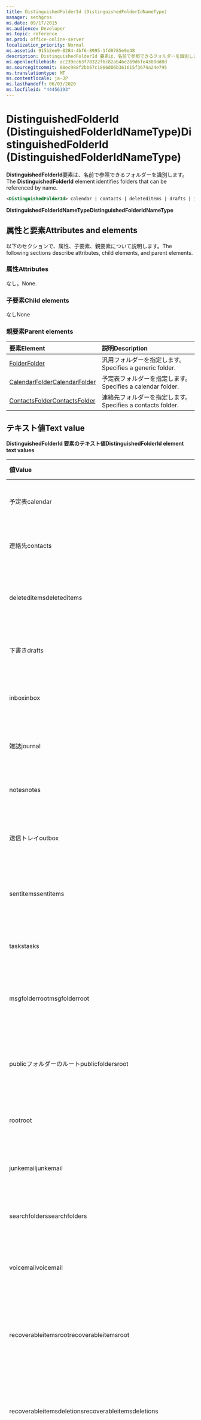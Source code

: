 ```yaml
---
title: DistinguishedFolderId (DistinguishedFolderIdNameType)
manager: sethgros
ms.date: 09/17/2015
ms.audience: Developer
ms.topic: reference
ms.prod: office-online-server
localization_priority: Normal
ms.assetid: 915b2ee9-8284-4bf6-8995-1fd0785e9e48
description: DistinguishedFolderId 要素は、名前で参照できるフォルダーを識別します。
ms.openlocfilehash: ac239ec63f78322f6c82ab4be269d6fe4380dd8d
ms.sourcegitcommit: 88ec988f2bb67c1866d06b361615f3674a24e795
ms.translationtype: MT
ms.contentlocale: ja-JP
ms.lasthandoff: 06/03/2020
ms.locfileid: "44456193"
---
```

# <a name="distinguishedfolderid-distinguishedfolderidnametype"></a><span data-ttu-id="b782b-103">DistinguishedFolderId (DistinguishedFolderIdNameType)</span><span class="sxs-lookup"><span data-stu-id="b782b-103">DistinguishedFolderId (DistinguishedFolderIdNameType)</span></span>

<span data-ttu-id="b782b-104">**DistinguishedFolderId**要素は、名前で参照できるフォルダーを識別します。</span><span class="sxs-lookup"><span data-stu-id="b782b-104">The **DistinguishedFolderId** element identifies folders that can be referenced by name.</span></span> 
  
```XML
<DistinguishedFolderId> calendar | contacts | deleteditems | drafts | inbox | journal | notes | outbox | sentitems | tasks | msgfolderroot | publicfoldersroot | root | junkemail | searchfolders | voicemail | recoverableitemsroot | recoverableitemsdeletions | recoverableitemsversions | recoverableitemspurges | archiveroot | archivemsgfolderroot | archivedeleteditems | archiverecoverableitemsroot | archiverecoverableitemsdeletions | archiverecoverableitemsversions | archiverecoverableitemspurges | syncissues | conflicts | localfailures | serverfailures | recipientcache | quickcontacts | conversationhistory | adminauditlogs | todosearch | mycontacts | directory | imcontactlist | peopleconnect</DistinguishedFolderId>
```

 <span data-ttu-id="b782b-105">**DistinguishedFolderIdNameType**</span><span class="sxs-lookup"><span data-stu-id="b782b-105">**DistinguishedFolderIdNameType**</span></span>
## <a name="attributes-and-elements"></a><span data-ttu-id="b782b-106">属性と要素</span><span class="sxs-lookup"><span data-stu-id="b782b-106">Attributes and elements</span></span>

<span data-ttu-id="b782b-107">以下のセクションで、属性、子要素、親要素について説明します。</span><span class="sxs-lookup"><span data-stu-id="b782b-107">The following sections describe attributes, child elements, and parent elements.</span></span>
  
### <a name="attributes"></a><span data-ttu-id="b782b-108">属性</span><span class="sxs-lookup"><span data-stu-id="b782b-108">Attributes</span></span>

<span data-ttu-id="b782b-109">なし。</span><span class="sxs-lookup"><span data-stu-id="b782b-109">None.</span></span>
  
### <a name="child-elements"></a><span data-ttu-id="b782b-110">子要素</span><span class="sxs-lookup"><span data-stu-id="b782b-110">Child elements</span></span>

<span data-ttu-id="b782b-111">なし</span><span class="sxs-lookup"><span data-stu-id="b782b-111">None</span></span>
  
### <a name="parent-elements"></a><span data-ttu-id="b782b-112">親要素</span><span class="sxs-lookup"><span data-stu-id="b782b-112">Parent elements</span></span>

|<span data-ttu-id="b782b-113">**要素**</span><span class="sxs-lookup"><span data-stu-id="b782b-113">**Element**</span></span>|<span data-ttu-id="b782b-114">**説明**</span><span class="sxs-lookup"><span data-stu-id="b782b-114">**Description**</span></span>|
|:-----|:-----|
|[<span data-ttu-id="b782b-115">Folder</span><span class="sxs-lookup"><span data-stu-id="b782b-115">Folder</span></span>](folder.md) <br/> |<span data-ttu-id="b782b-116">汎用フォルダーを指定します。</span><span class="sxs-lookup"><span data-stu-id="b782b-116">Specifies a generic folder.</span></span>  <br/> |
|[<span data-ttu-id="b782b-117">CalendarFolder</span><span class="sxs-lookup"><span data-stu-id="b782b-117">CalendarFolder</span></span>](calendarfolder.md) <br/> |<span data-ttu-id="b782b-118">予定表フォルダーを指定します。</span><span class="sxs-lookup"><span data-stu-id="b782b-118">Specifies a calendar folder.</span></span>  <br/> |
|[<span data-ttu-id="b782b-119">ContactsFolder</span><span class="sxs-lookup"><span data-stu-id="b782b-119">ContactsFolder</span></span>](contactsfolder.md) <br/> |<span data-ttu-id="b782b-120">連絡先フォルダーを指定します。</span><span class="sxs-lookup"><span data-stu-id="b782b-120">Specifies a contacts folder.</span></span>  <br/> |
   
## <a name="text-value"></a><span data-ttu-id="b782b-121">テキスト値</span><span class="sxs-lookup"><span data-stu-id="b782b-121">Text value</span></span>

<span data-ttu-id="b782b-122">**DistinguishedFolderId 要素のテキスト値**</span><span class="sxs-lookup"><span data-stu-id="b782b-122">**DistinguishedFolderId element text values**</span></span>

|<span data-ttu-id="b782b-123">**値**</span><span class="sxs-lookup"><span data-stu-id="b782b-123">**Value**</span></span>|<span data-ttu-id="b782b-124">**説明**</span><span class="sxs-lookup"><span data-stu-id="b782b-124">**Description**</span></span>|
|:-----|:-----|
|<span data-ttu-id="b782b-125">予定表</span><span class="sxs-lookup"><span data-stu-id="b782b-125">calendar</span></span>  <br/> |<span data-ttu-id="b782b-126">予定表フォルダーの URL を示します。</span><span class="sxs-lookup"><span data-stu-id="b782b-126">Indicates the URL of the calendar folder.</span></span>  <br/> |
|<span data-ttu-id="b782b-127">連絡先</span><span class="sxs-lookup"><span data-stu-id="b782b-127">contacts</span></span>  <br/> |<span data-ttu-id="b782b-128">連絡先フォルダーの URL を示します。</span><span class="sxs-lookup"><span data-stu-id="b782b-128">Indicates the URL of the contacts folder.</span></span>  <br/> |
|<span data-ttu-id="b782b-129">deleteditems</span><span class="sxs-lookup"><span data-stu-id="b782b-129">deleteditems</span></span>  <br/> |<span data-ttu-id="b782b-130">削除済みアイテムフォルダーの URL を示します。</span><span class="sxs-lookup"><span data-stu-id="b782b-130">Indicates the URL of the deleted items folder.</span></span>  <br/> |
|<span data-ttu-id="b782b-131">下書き</span><span class="sxs-lookup"><span data-stu-id="b782b-131">drafts</span></span>  <br/> |<span data-ttu-id="b782b-132">下書きフォルダーの URL を示します。</span><span class="sxs-lookup"><span data-stu-id="b782b-132">Indicates the URL of the drafts folder.</span></span>  <br/> |
|<span data-ttu-id="b782b-133">inbox</span><span class="sxs-lookup"><span data-stu-id="b782b-133">inbox</span></span>  <br/> |<span data-ttu-id="b782b-134">受信トレイフォルダーの URL を示します。</span><span class="sxs-lookup"><span data-stu-id="b782b-134">Indicates the URL of the inbox folder.</span></span>  <br/> |
|<span data-ttu-id="b782b-135">雑誌</span><span class="sxs-lookup"><span data-stu-id="b782b-135">journal</span></span>  <br/> |<span data-ttu-id="b782b-136">履歴フォルダーの URL を示します。</span><span class="sxs-lookup"><span data-stu-id="b782b-136">Indicates the URL of the journal folder.</span></span>  <br/> |
|<span data-ttu-id="b782b-137">notes</span><span class="sxs-lookup"><span data-stu-id="b782b-137">notes</span></span>  <br/> |<span data-ttu-id="b782b-138">メモフォルダーの URL を示します。</span><span class="sxs-lookup"><span data-stu-id="b782b-138">Indicates the URL of the notes folder.</span></span>  <br/> |
|<span data-ttu-id="b782b-139">送信トレイ</span><span class="sxs-lookup"><span data-stu-id="b782b-139">outbox</span></span>  <br/> |<span data-ttu-id="b782b-140">送信トレイフォルダーの URL を示します。</span><span class="sxs-lookup"><span data-stu-id="b782b-140">Indicates the URL of the outbox folder.</span></span>  <br/> |
|<span data-ttu-id="b782b-141">sentitems</span><span class="sxs-lookup"><span data-stu-id="b782b-141">sentitems</span></span>  <br/> |<span data-ttu-id="b782b-142">送信済みアイテムフォルダーの URL を示します。</span><span class="sxs-lookup"><span data-stu-id="b782b-142">Indicates the URL of the sent items folder.</span></span>  <br/> |
|<span data-ttu-id="b782b-143">tasks</span><span class="sxs-lookup"><span data-stu-id="b782b-143">tasks</span></span>  <br/> |<span data-ttu-id="b782b-144">タスクフォルダーの URL を示します。</span><span class="sxs-lookup"><span data-stu-id="b782b-144">Indicates the URL of the tasks folder.</span></span>  <br/> |
|<span data-ttu-id="b782b-145">msgfolderroot</span><span class="sxs-lookup"><span data-stu-id="b782b-145">msgfolderroot</span></span>  <br/> |<span data-ttu-id="b782b-146">メッセージルートフォルダーの URL を示します。</span><span class="sxs-lookup"><span data-stu-id="b782b-146">Indicates the URL of the message root folder.</span></span>  <br/> |
|<span data-ttu-id="b782b-147">publicフォルダーのルート</span><span class="sxs-lookup"><span data-stu-id="b782b-147">publicfoldersroot</span></span>  <br/> |<span data-ttu-id="b782b-148">パブリックフォルダーのルートフォルダーの URL を示します。</span><span class="sxs-lookup"><span data-stu-id="b782b-148">Indicates the URL of the public folders root folder.</span></span>  <br/> |
|<span data-ttu-id="b782b-149">root</span><span class="sxs-lookup"><span data-stu-id="b782b-149">root</span></span>  <br/> |<span data-ttu-id="b782b-150">ルートフォルダーの URL を示します。</span><span class="sxs-lookup"><span data-stu-id="b782b-150">Indicates the URL of the root folder.</span></span>  <br/> |
|<span data-ttu-id="b782b-151">junkemail</span><span class="sxs-lookup"><span data-stu-id="b782b-151">junkemail</span></span>  <br/> |<span data-ttu-id="b782b-152">迷惑メールフォルダーの URL を示します。</span><span class="sxs-lookup"><span data-stu-id="b782b-152">Indicates the URL of the junk email folder.</span></span>  <br/> |
|<span data-ttu-id="b782b-153">searchfolders</span><span class="sxs-lookup"><span data-stu-id="b782b-153">searchfolders</span></span>  <br/> |<span data-ttu-id="b782b-154">検索フォルダーの URL を示します。</span><span class="sxs-lookup"><span data-stu-id="b782b-154">Indicates the URL of the search folders.</span></span>  <br/> |
|<span data-ttu-id="b782b-155">voicemail</span><span class="sxs-lookup"><span data-stu-id="b782b-155">voicemail</span></span>  <br/> |<span data-ttu-id="b782b-156">ボイスメールフォルダーの URL を示します。</span><span class="sxs-lookup"><span data-stu-id="b782b-156">Indicates the URL of the voice-mail folder.</span></span>  <br/> |
|<span data-ttu-id="b782b-157">recoverableitemsroot</span><span class="sxs-lookup"><span data-stu-id="b782b-157">recoverableitemsroot</span></span>  <br/> |<span data-ttu-id="b782b-158">回復可能なアイテムのルートフォルダーの URL を示します。</span><span class="sxs-lookup"><span data-stu-id="b782b-158">Indicates the URL of the recoverable items root folder.</span></span>  <br/> |
|<span data-ttu-id="b782b-159">recoverableitemsdeletions</span><span class="sxs-lookup"><span data-stu-id="b782b-159">recoverableitemsdeletions</span></span>  <br/> |<span data-ttu-id="b782b-160">削除済みの [回復可能なアイテム] フォルダーの URL を示します。</span><span class="sxs-lookup"><span data-stu-id="b782b-160">Indicates the URL of the deleted recoverable items folder.</span></span>  <br/> |
|<span data-ttu-id="b782b-161">recoverableitemsversions</span><span class="sxs-lookup"><span data-stu-id="b782b-161">recoverableitemsversions</span></span>  <br/> |<span data-ttu-id="b782b-162">回復可能なアイテムのバージョンフォルダーの URL を示します。</span><span class="sxs-lookup"><span data-stu-id="b782b-162">Indicates the URL of the recoverable item versions folder.</span></span>  <br/> |
|<span data-ttu-id="b782b-163">recoverableitemspurges</span><span class="sxs-lookup"><span data-stu-id="b782b-163">recoverableitemspurges</span></span>  <br/> |<span data-ttu-id="b782b-164">削除済みの回復可能なアイテムフォルダーの URL を示します。</span><span class="sxs-lookup"><span data-stu-id="b782b-164">Indicates the URL of the purged recoverable items folder.</span></span>  <br/> |
|<span data-ttu-id="b782b-165">アーカイブ</span><span class="sxs-lookup"><span data-stu-id="b782b-165">archiveroot</span></span>  <br/> |<span data-ttu-id="b782b-166">アーカイブルートフォルダーの URL を示します。</span><span class="sxs-lookup"><span data-stu-id="b782b-166">Indicates the URL of the archive root folder.</span></span>  <br/> |
|<span data-ttu-id="b782b-167">archivemsgfolderroot</span><span class="sxs-lookup"><span data-stu-id="b782b-167">archivemsgfolderroot</span></span>  <br/> |<span data-ttu-id="b782b-168">アーカイブされたメッセージフォルダーのルートフォルダーの URL を示します。</span><span class="sxs-lookup"><span data-stu-id="b782b-168">Indicates the URL of the archived message folder root folder.</span></span>  <br/> |
|<span data-ttu-id="b782b-169">archivedeleteditems</span><span class="sxs-lookup"><span data-stu-id="b782b-169">archivedeleteditems</span></span>  <br/> |<span data-ttu-id="b782b-170">アーカイブされた削除済みアイテムフォルダーの URL を示します。</span><span class="sxs-lookup"><span data-stu-id="b782b-170">Indicates the URL of the archived deleted items folder.</span></span>  <br/> |
|<span data-ttu-id="b782b-171">アーカイブアイテムのルート</span><span class="sxs-lookup"><span data-stu-id="b782b-171">archiverecoverableitemsroot</span></span>  <br/> |<span data-ttu-id="b782b-172">アーカイブされた回復可能なアイテムのルートフォルダーの URL を示します。</span><span class="sxs-lookup"><span data-stu-id="b782b-172">Indicates the URL of the archived recoverable items root folder.</span></span>  <br/> |
|<span data-ttu-id="b782b-173">archiverecoverableitemsdeletions</span><span class="sxs-lookup"><span data-stu-id="b782b-173">archiverecoverableitemsdeletions</span></span>  <br/> |<span data-ttu-id="b782b-174">アーカイブされた回復可能な削除済みアイテムフォルダーの URL を示します。</span><span class="sxs-lookup"><span data-stu-id="b782b-174">Indicates the URL of the archived recoverable deleted items folder.</span></span>  <br/> |
|<span data-ttu-id="b782b-175">archiverecoverableitemsversions</span><span class="sxs-lookup"><span data-stu-id="b782b-175">archiverecoverableitemsversions</span></span>  <br/> |<span data-ttu-id="b782b-176">アーカイブされた回復可能なアイテムのバージョンフォルダーの URL を示します。</span><span class="sxs-lookup"><span data-stu-id="b782b-176">Indicates the URL of the archived recoverable items versions folder.</span></span>  <br/> |
|<span data-ttu-id="b782b-177">archiverecoverableitemspurges</span><span class="sxs-lookup"><span data-stu-id="b782b-177">archiverecoverableitemspurges</span></span>  <br/> |<span data-ttu-id="b782b-178">アーカイブされた削除済み回復可能なアイテムフォルダーの URL を示します。</span><span class="sxs-lookup"><span data-stu-id="b782b-178">Indicates the URL of the archived purged recoverable items folder.</span></span>  <br/> |
|<span data-ttu-id="b782b-179">syncissues</span><span class="sxs-lookup"><span data-stu-id="b782b-179">syncissues</span></span>  <br/> |<span data-ttu-id="b782b-180">同期の問題フォルダーの URL を示します。</span><span class="sxs-lookup"><span data-stu-id="b782b-180">Indicates the URL of the synchronization issues folder.</span></span>  <br/> |
|<span data-ttu-id="b782b-181">競合</span><span class="sxs-lookup"><span data-stu-id="b782b-181">conflicts</span></span>  <br/> |<span data-ttu-id="b782b-182">競合フォルダーの URL を示します。</span><span class="sxs-lookup"><span data-stu-id="b782b-182">Indicates the URL of the conflicts folder.</span></span>  <br/> |
|<span data-ttu-id="b782b-183">localfailures</span><span class="sxs-lookup"><span data-stu-id="b782b-183">localfailures</span></span>  <br/> |<span data-ttu-id="b782b-184">ローカルのエラーフォルダーの URL を示します。</span><span class="sxs-lookup"><span data-stu-id="b782b-184">Indicates the URL of the local failures folder.</span></span>  <br/> |
|<span data-ttu-id="b782b-185">serverfailures</span><span class="sxs-lookup"><span data-stu-id="b782b-185">serverfailures</span></span>  <br/> |<span data-ttu-id="b782b-186">サーバーエラーフォルダーの URL を示します。</span><span class="sxs-lookup"><span data-stu-id="b782b-186">Indicates the URL of the server failures folder.</span></span>  <br/> |
|<span data-ttu-id="b782b-187">受信者キャッシュ</span><span class="sxs-lookup"><span data-stu-id="b782b-187">recipientcache</span></span>  <br/> |<span data-ttu-id="b782b-188">受信者キャッシュフォルダーの URL を示します。</span><span class="sxs-lookup"><span data-stu-id="b782b-188">Indicates the URL of the recipient cache folder.</span></span>  <br/> |
|<span data-ttu-id="b782b-189">クイック連絡先</span><span class="sxs-lookup"><span data-stu-id="b782b-189">quickcontacts</span></span>  <br/> |<span data-ttu-id="b782b-190">クイック連絡先フォルダーの URL を示します。</span><span class="sxs-lookup"><span data-stu-id="b782b-190">Indicates the URL of the quick contacts folder.</span></span>  <br/> |
|<span data-ttu-id="b782b-191">conversationhistory</span><span class="sxs-lookup"><span data-stu-id="b782b-191">conversationhistory</span></span>  <br/> |<span data-ttu-id="b782b-192">[会話履歴] フォルダーの URL を示します。</span><span class="sxs-lookup"><span data-stu-id="b782b-192">Indicates the URL of the conversation history folder.</span></span>  <br/> |
|<span data-ttu-id="b782b-193">adminauditlogs</span><span class="sxs-lookup"><span data-stu-id="b782b-193">adminauditlogs</span></span>  <br/> |<span data-ttu-id="b782b-194">管理監査ログフォルダーの URL を示します。</span><span class="sxs-lookup"><span data-stu-id="b782b-194">Indicates the URL of the administrative audit log folder.</span></span>  <br/> |
|<span data-ttu-id="b782b-195">todosearch</span><span class="sxs-lookup"><span data-stu-id="b782b-195">todosearch</span></span>  <br/> |<span data-ttu-id="b782b-196">[検索] フォルダーの URL を示します。</span><span class="sxs-lookup"><span data-stu-id="b782b-196">Indicates the URL of the search to-do folder.</span></span>  <br/> |
|<span data-ttu-id="b782b-197">mycontacts</span><span class="sxs-lookup"><span data-stu-id="b782b-197">mycontacts</span></span>  <br/> |<span data-ttu-id="b782b-198">個人用連絡先フォルダーの URL を示します。</span><span class="sxs-lookup"><span data-stu-id="b782b-198">Indicates the URL of the my contacts folder.</span></span>  <br/> |
|<span data-ttu-id="b782b-199">名簿</span><span class="sxs-lookup"><span data-stu-id="b782b-199">directory</span></span>  <br/> |<span data-ttu-id="b782b-200">ディレクトリフォルダーの URL を示します。</span><span class="sxs-lookup"><span data-stu-id="b782b-200">Indicates a URL of the directory folder.</span></span>  <br/> |
   
## <a name="remarks"></a><span data-ttu-id="b782b-201">注釈</span><span class="sxs-lookup"><span data-stu-id="b782b-201">Remarks</span></span>

<span data-ttu-id="b782b-202">この要素は Exchange Server 2013 で導入されました。</span><span class="sxs-lookup"><span data-stu-id="b782b-202">This element was introduced in Exchange Server 2013.</span></span>
  
<span data-ttu-id="b782b-203">この要素を記述するスキーマは、Exchange Web サービスをホストする IIS 仮想ディレクトリに置かれています。</span><span class="sxs-lookup"><span data-stu-id="b782b-203">The schema that describes this element is located in the IIS virtual directory that hosts Exchange Web Services.</span></span>
  
## <a name="element-information"></a><span data-ttu-id="b782b-204">要素の情報</span><span class="sxs-lookup"><span data-stu-id="b782b-204">Element information</span></span>

|||
|:-----|:-----|
|<span data-ttu-id="b782b-205">Namespace</span><span class="sxs-lookup"><span data-stu-id="b782b-205">Namespace</span></span>  <br/> |https://schemas.microsoft.com/exchange/services/2006/types  <br/> |
|<span data-ttu-id="b782b-206">スキーマ名</span><span class="sxs-lookup"><span data-stu-id="b782b-206">Schema Name</span></span>  <br/> |<span data-ttu-id="b782b-207">型スキーマ</span><span class="sxs-lookup"><span data-stu-id="b782b-207">Type schema</span></span>  <br/> |
|<span data-ttu-id="b782b-208">検証ファイル</span><span class="sxs-lookup"><span data-stu-id="b782b-208">Validation File</span></span>  <br/> |<span data-ttu-id="b782b-209">型 .xsd</span><span class="sxs-lookup"><span data-stu-id="b782b-209">types.xsd</span></span>  <br/> |
|<span data-ttu-id="b782b-210">空にすることができます。</span><span class="sxs-lookup"><span data-stu-id="b782b-210">Can Be Empty</span></span>  <br/> ||
   
## <a name="see-also"></a><span data-ttu-id="b782b-211">関連項目</span><span class="sxs-lookup"><span data-stu-id="b782b-211">See also</span></span>

- [<span data-ttu-id="b782b-212">Exchange の EWS XML 要素</span><span class="sxs-lookup"><span data-stu-id="b782b-212">EWS XML elements in Exchange</span></span>](ews-xml-elements-in-exchange.md)

